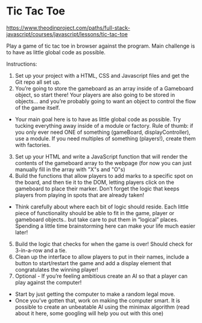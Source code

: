 # Tic Tac Toe

https://www.theodinproject.com/paths/full-stack-javascript/courses/javascript/lessons/tic-tac-toe

Play a game of tic tac toe in browser against the program. Main challenge is to have as little global code as possible. 

Instructions:
1. Set up your project with a HTML, CSS and Javascript files and get the Git repo all set up.
2. You’re going to store the gameboard as an array inside of a Gameboard object, so start there! Your players are also going to be stored in objects… and    	you’re probably going to want an object to control the flow of the game itself.
- Your main goal here is to have as little global code as possible. Try tucking everything away inside of a module or factory. Rule of thumb: if you only ever need ONE of something (gameBoard, displayController), use a module. If you need multiples of something (players!), create them with factories.
3. Set up your HTML and write a JavaScript function that will render the contents of the gameboard array to the webpage (for now you can just manually fill in the array with "X"s and "O"s)
4. Build the functions that allow players to add marks to a specific spot on the board, and then tie it to the DOM, letting players click on the gameboard to place their marker. Don’t forget the logic that keeps players from playing in spots that are already taken!
- Think carefully about where each bit of logic should reside. Each little piece of functionality should be able to fit in the game, player or gameboard objects.. but take care to put them in “logical” places. Spending a little time brainstorming here can make your life much easier later!
5. Build the logic that checks for when the game is over! Should check for 3-in-a-row and a tie.
6. Clean up the interface to allow players to put in their names, include a button to start/restart the game and add a display element that congratulates the winning player!
7. Optional - If you’re feeling ambitious create an AI so that a player can play against the computer!
- Start by just getting the computer to make a random legal move.
- Once you’ve gotten that, work on making the computer smart. It is possible to create an unbeatable AI using the minimax algorithm (read about it here, some googling will help you out with this one)

